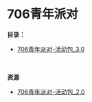 # 706青年派对

**目录：**
- [706青年派对-活动包_3.0](706青年派对-活动包_3.0.md)
<br>

**资源**
- [706青年派对-活动包_2.0](assets/706青年派对-活动包_2.0.docx)
